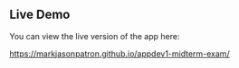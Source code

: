 ## Live Demo
You can view the live version of the app here: 

https://markjasonpatron.github.io/appdev1-midterm-exam/
